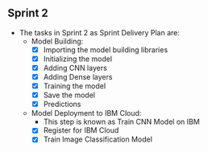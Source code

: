 ## Sprint 2
- The tasks in Sprint 2 as Sprint Delivery Plan are:
  - Model Building:
    - [x] Importing the model building libraries
    - [x] Initializing the model
    - [x] Adding CNN layers
    - [x] Adding Dense layers
    - [x] Training the model
    - [x] Save the model
    - [x] Predictions
  - Model Deployment to IBM Cloud:
    - This step is known as Train CNN Model on IBM
    - [x] Register for IBM Cloud 
    - [x] Train Image Classification Model
